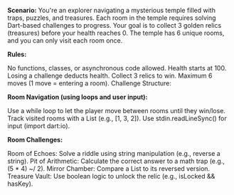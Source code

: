 **Scenario:**
You're an explorer navigating a mysterious temple filled with traps, puzzles, and treasures. Each room in the temple requires solving Dart-based challenges to progress. Your goal is to collect 3 golden relics (treasures) before your health reaches 0. The temple has 6 unique rooms, and you can only visit each room once.

**Rules:**

No functions, classes, or asynchronous code allowed.
Health starts at 100. Losing a challenge deducts health.
Collect 3 relics to win.
Maximum 6 moves (1 move = entering a room).
Challenge Structure:

**Room Navigation (using loops and user input):**

Use a while loop to let the player move between rooms until they win/lose.
Track visited rooms with a List<int> (e.g., [1, 3, 2]).
Use stdin.readLineSync() for input (import dart:io).

**Room Challenges:**

Room of Echoes: Solve a riddle using string manipulation (e.g., reverse a string).
Pit of Arithmetic: Calculate the correct answer to a math trap (e.g., (5 * 4) ~/ 2).
Mirror Chamber: Compare a List<int> to its reversed version.
Treasure Vault: Use boolean logic to unlock the relic (e.g., isLocked && hasKey).
